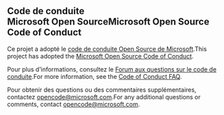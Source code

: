 ## <a name="microsoft-open-source-code-of-conduct"></a><span data-ttu-id="0aa18-101">Code de conduite Microsoft Open Source</span><span class="sxs-lookup"><span data-stu-id="0aa18-101">Microsoft Open Source Code of Conduct</span></span>

<span data-ttu-id="0aa18-102">Ce projet a adopté le [code de conduite Open Source de Microsoft](https://opensource.microsoft.com/codeofconduct/).</span><span class="sxs-lookup"><span data-stu-id="0aa18-102">This project has adopted the [Microsoft Open Source Code of Conduct](https://opensource.microsoft.com/codeofconduct/).</span></span>

<span data-ttu-id="0aa18-103">Pour plus d’informations, consultez le [Forum aux questions sur le code de conduite](https://opensource.microsoft.com/codeofconduct/faq/).</span><span class="sxs-lookup"><span data-stu-id="0aa18-103">For more information, see the [Code of Conduct FAQ](https://opensource.microsoft.com/codeofconduct/faq/).</span></span> 

<span data-ttu-id="0aa18-104">Pour obtenir des questions ou des commentaires supplémentaires, contactez [opencode@microsoft.com](mailto:opencode@microsoft.com).</span><span class="sxs-lookup"><span data-stu-id="0aa18-104">For any additional questions or comments, contact [opencode@microsoft.com](mailto:opencode@microsoft.com).</span></span> 
